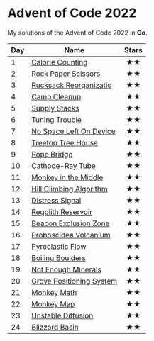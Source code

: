 # Advent of Code 2022

My solutions of the Advent of Code 2022 in **Go**.


| Day | Name                                  | Stars |
| --- | ------------------------------------- | :---: |
| 1   | [ Calorie Counting           ](day01) | ★★   |
| 2   | [ Rock Paper Scissors        ](day02) | ★★   |
| 3   | [ Rucksack Reorganizatio     ](day03) | ★★   |
| 4   | [ Camp Cleanup               ](day04) | ★★   |
| 5   | [ Supply Stacks              ](day05) | ★★   |
| 6   | [ Tuning Trouble             ](day06) | ★★   |
| 7   | [ No Space Left On Device    ](day07) | ★★   |
| 8   | [ Treetop Tree House         ](day08) | ★★   |
| 9   | [ Rope Bridge                ](day09) | ★★   |
| 10  | [ Cathode-Ray Tube           ](day10) | ★★   |
| 11  | [ Monkey in the Middle       ](day11) | ★★   |
| 12  | [ Hill Climbing Algorithm    ](day12) | ★★   |
| 13  | [ Distress Signal            ](day13) | ★★   |
| 14  | [ Regolith Reservoir         ](day14) | ★★   |
| 15  | [ Beacon Exclusion Zone      ](day15) | ★★   |
| 16  | [ Proboscidea Volcanium      ](day16) | ★★   |
| 17  | [ Pyroclastic Flow           ](day17) | ★★   |
| 18  | [ Boiling Boulders           ](day18) | ★★   |
| 19  | [ Not Enough Minerals        ](day19) | ★★   |
| 20  | [ Grove Positioning System   ](day20) | ★★   |
| 21  | [ Monkey Math                ](day21) | ★★   |
| 22  | [ Monkey Map                 ](day22) | ★★   |
| 23  | [ Unstable Diffusion         ](day23) | ★★   |
| 24  | [ Blizzard Basin             ](day24) | ★★   |





